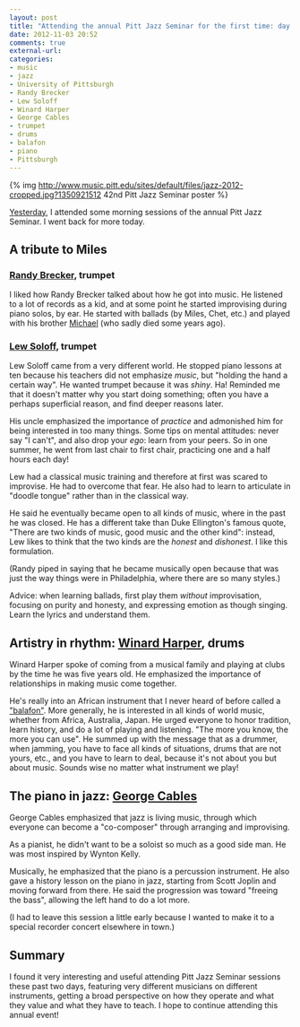 ```yaml
---
layout: post
title: "Attending the annual Pitt Jazz Seminar for the first time: day 2"
date: 2012-11-03 20:52
comments: true
external-url:
categories:
- music
- jazz
- University of Pittsburgh
- Randy Brecker
- Lew Soloff
- Winard Harper
- George Cables
- trumpet
- drums
- balafon
- piano
- Pittsburgh
---
```

{% img http://www.music.pitt.edu/sites/default/files/jazz-2012-cropped.jpg?1350921512 42nd Pitt Jazz Seminar poster %}

[Yesterday](/blog/2012/11/02/attending-the-annual-pitt-jazz-seminar-for-the-first-time-day-1/), I attended some morning sessions of the annual Pitt Jazz Seminar. I went back for more today.

<!--more-->

## A tribute to Miles

### [Randy Brecker](http://randybrecker.com/), trumpet

I liked how Randy Brecker talked about how he got into music. He listened to a lot of records as a kid, and at some point he started improvising during piano solos, by ear. He started with ballads (by Miles, Chet, etc.) and played with his brother [Michael](http://www.michaelbrecker.com/) (who sadly died some years ago).

### [Lew Soloff](http://www.lewsoloff.com/), trumpet

Lew Soloff came from a very different world. He stopped piano lessons at ten because his teachers did not emphasize *music*, but "holding the hand a certain way". He wanted trumpet because it was *shiny*. Ha! Reminded me that it doesn't matter why you start doing something; often you have a perhaps superficial reason, and find deeper reasons later.

His uncle emphasized the importance of *practice* and admonished him for being interested in too many things. Some tips on mental attitudes: never say "I can't", and also drop your *ego*: learn from your peers. So in one summer, he went from last chair to first chair, practicing one and a half hours each day!

Lew had a classical music training and therefore at first was scared to improvise. He had to overcome that fear. He also had to learn to articulate in "doodle tongue" rather than in the classical way.

He said he eventually became open to all kinds of music, where in the past he was closed. He has a different take than Duke Ellington's famous quote, "There are two kinds of music, good music and the other kind": instead, Lew likes to think that the two kinds are the *honest* and *dishonest*. I like this formulation.

(Randy piped in saying that he became musically open because that was just the way things were in Philadelphia, where there are so many styles.)

Advice: when learning ballads, first play them *without* improvisation, focusing on purity and honesty, and expressing emotion as though singing. Learn the lyrics and understand them.

## Artistry in rhythm: [Winard Harper](http://www.winardharper.com/), drums

Winard Harper spoke of coming from a musical family and playing at clubs by the time he was five years old. He emphasized the importance of relationships in making music come together.

He's really into an African instrument that I never heard of before called a ["balafon"](http://en.wikipedia.org/wiki/Balafon). More generally, he is interested in all kinds of world music, whether from Africa, Australia, Japan. He urged everyone to honor tradition, learn history, and do a lot of playing and listening. "The more you know, the more you can use". He summed up with the message that as a drummer, when jamming, you have to face all kinds of situations, drums that are not yours, etc., and you have to learn to deal, because it's not about you but about music. Sounds wise no matter what instrument we play!

## The piano in jazz: [George Cables](http://georgecables.com/)

George Cables emphasized that jazz is living music, through which everyone can become a "co-composer" through arranging and improvising.

As a pianist, he didn't want to be a soloist so much as a good side man. He was most inspired by Wynton Kelly.

Musically, he emphasized that the piano is a percussion instrument. He also gave a history lesson on the piano in jazz, starting from Scott Joplin and moving forward from there. He said the progression was toward "freeing the bass", allowing the left hand to do a lot more.

(I had to leave this session a little early because I wanted to make it to a special recorder concert elsewhere in town.)

## Summary

I found it very interesting and useful attending Pitt Jazz Seminar sessions these past two days, featuring very different musicians on different instruments, getting a broad perspective on how they operate and what they value and what they have to teach. I hope to continue attending this annual event!
